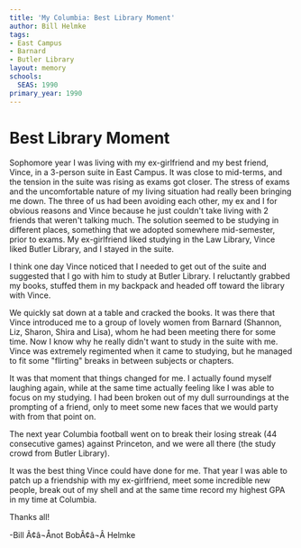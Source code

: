 ```yaml
---
title: 'My Columbia: Best Library Moment'
author: Bill Helmke
tags:
- East Campus
- Barnard
- Butler Library
layout: memory
schools:
  SEAS: 1990
primary_year: 1990
---
```

# Best Library Moment

Sophomore year I was living with my ex-girlfriend and my best friend, Vince, in a 3-person suite in East Campus. It was close to mid-terms, and the tension in the suite was rising as exams got closer. The stress of exams and the uncomfortable nature of my living situation had really been bringing me down. The three of us had been avoiding each other, my ex and I for obvious reasons and Vince because he just couldn't take living with 2 friends that weren't talking much. The solution seemed to be studying in different places, something that we adopted somewhere mid-semester, prior to exams. My ex-girlfriend liked studying in the Law Library, Vince liked Butler Library, and I stayed in the suite.

I think one day Vince noticed that I needed to get out of the suite and suggested that I go with him to study at Butler Library. I reluctantly grabbed my books, stuffed them in my backpack and headed off toward the library with Vince.

We quickly sat down at a table and cracked the books. It was there that Vince introduced me to a group of lovely women from Barnard (Shannon, Liz, Sharon, Shira and Lisa), whom he had been meeting there for some time. Now I know why he really didn't want to study in the suite with me. Vince was extremely regimented when it came to studying, but he managed to fit some "flirting" breaks in between subjects or chapters.

It was that moment that things changed for me. I actually found myself laughing again, while at the same time actually feeling like I was able to focus on my studying. I had been broken out of my dull surroundings at the prompting of a friend, only to meet some new faces that we would party with from that point on.

The next year Columbia football went on to break their losing streak (44 consecutive games) against Princeton, and we were all there (the study crowd from Butler Library).

It was the best thing Vince could have done for me. That year I was able to patch up a friendship with my ex-girlfriend, meet some incredible new people, break out of my shell and at the same time record my highest GPA in my time at Columbia.

Thanks all!

-Bill Ã¢â¬Ånot BobÃ¢â¬Â Helmke

